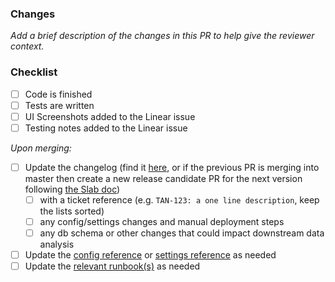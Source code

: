### Changes

_Add a brief description of the changes in this PR to help give the reviewer context._

### Checklist

- [ ] Code is finished
- [ ] Tests are written
- [ ] UI Screenshots added to the Linear issue
- [ ] Testing notes added to the Linear issue

_Upon merging:_

- [ ] Update the changelog (find it [here]([https://github.com/beyondessential/tamanu/pulls?q=is%3Apr+is%3Aopen+label%3Arelease](https://github.com/beyondessential/tamanu/releases)), or if the previous PR is merging into master then create a new release candidate PR for the next version following [the Slab doc](https://beyond-essential.slab.com/posts/merging-a-tamanu-ticket-okxp8s4s#h0y52-creating-a-release-candidate-pr))
  - [ ] with a ticket reference (e.g. `TAN-123: a one line description`, keep the lists sorted)
  - [ ] any config/settings changes and manual deployment steps
  - [ ] any db schema or other changes that could impact downstream data analysis
- [ ] Update the [config reference](https://beyond-essential.slab.com/posts/reference-config-file-0c70ukly) or [settings reference](https://beyond-essential.slab.com/posts/reference-settings-0blw1x2q) as needed
- [ ] Update the [relevant runbook(s)](https://beyond-essential.slab.com/topics/runbooks-bs04ml6c) as needed
